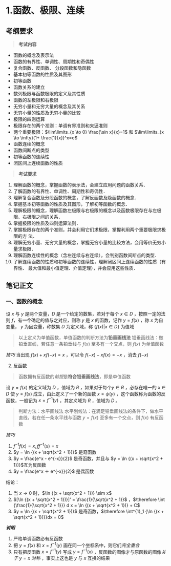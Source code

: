 

# 1.函数、极限、连续
## 考纲要求
> **考试内容**
- 函数的概念及表示法
- 函数的有界性、单调性、周期性和奇偶性
- 复合函数、反函数、 分段函数和隐函数 
- 基本初等函数的性质及其图形 
- 初等函数 
- 函数关系的建立 
- 数列极限与函数极限的定义及其性质 
- 函数的左极限和右极限 
- 无穷小量和无穷大量的概念及其关系 
- 无穷小量的性质及无穷小量的比较 
- 极限的四则运算 
- 极限存在的两个准则：单调有界准则和夹逼准则 
- 两个重要极限：$\lim\limits_{x \to 0} \frac{\sin x}{x}=1$ 和 $\lim\limits_{x \to \infty}(1+ \frac{1}{x})^x=e$
- 函数连续的概念 
- 函数间断点的类型 
- 初等函数的连续性 
- 闭区间上连续函数的性质

> **考试要求**
1. 理解函数的概念，掌握函数的表示法，会建立应用问题的函数关系．
2. 了解函数的有界性、单调性、周期性和奇偶性． 
3. 理解复合函数及分段函数的概念，了解反函数及隐函数的概念． 
4. 掌握基本初等函数的性质及其图形，了解初等函数的概念． 
5. 理解极限的概念，理解函数左极限与右极限的概念以及函数极限存在与左极限、右极限之间的关系． 
6. 掌握极限的性质及四则运算法则． 
7. 掌握极限存在的两个准则，并会利用它们求极限，掌握利用两个重要极限求极限的方 法． 
8. 理解无穷小量、无穷大量的概念，掌握无穷小量的比较方法，会用等价无穷小量求极限． 
9. 理解函数连续性的概念（含左连续与右连续），会判别函数间断点的类型． 
10. 了解连续函数的性质和初等函数的连续性，理解闭区间上连续函数的性质（有界性、 最大值和最小值定理、介值定理），并会应用这些性质．

## 笔记正文

### 一、函数的概念
设 $x$ 与 $y$ 是两个变量，$D$ 是一个给定的数集，若对于每个 $x \in D$ ，按照一定的法则 $f$，有**一个**确定的值与之对应，则称 $y$ 是 $x$ 的函数，记作 $y = f(x)$ ，称 $x$ 为自变量， $y$ 为因变量，称数集 $D$ 为定义域，称 $\{f(x) | x \in D\}$ 为值域
> 以上定义为单值函数，单值函数的判断方法为**铅垂画线法**
> 	铅垂画线法：做铅垂直线，若任意一条铅垂线与 $f(x)$ 至多有一个交点，则 $f(x)$ 为单值函数

*技巧* 当出现 $f(x) + x f(- x) = x$ ，可以令 $f(-x) - x f(x) = - x$ ，消去 $f(- x)$ 

2. 反函数
> 函数拥有反函数的*前提*是**符合铅垂画线法**，即是单值函数

设 $y = f(x)$ 的定义域为 $D$ ，值域为 $R$ ，如果对于每个$y \in R$ ，必存在唯一的 $x \in D$ 使 $y = f(x)$ 成立，由此定义了一个新的函数 $x = \psi (y)$ ，这个函数称为函数的反函数，一般记为 $x = f^{-1} (y)$ ，其定义域为 $R$ ，值域为 $D$ 。

> 判断方法：水平画线法
>	水平划线法：在满足铅垂画线法的条件下，做水平直线，若在任一条水平线与函数 $y = f(x)$ 至多有一个交点，则 $f(x)$ 有反函数

*技巧*
1. $f^{-1} f(x) = x, ff^{-1}(x) = x$
2. $y = \ln {(x + \sqrt{x^2 + 1})}$ 是奇函数
3. $y = \frac{e^x - e^{-x}}{2}$ 是奇函数，并且与 $y = \ln {(x + \sqrt{x^2 + 1})}$互为反函数
4. $y = \frac{e^x ＋ e^{-x}}{2}$ 是偶函数

结论：
1. 当 $x \to 0$ 时，$\ln {(x + \sqrt{x^2 + 1})} \sim x$
2. $[\ln {(x + \sqrt{x^2 + 1})}]' = \frac{1}{\sqrt{x^2 + 1}}$ ，$\therefore \int {\frac{1}{\sqrt{x^2 + 1}}} d x = \ln {(x + \sqrt{x^2 + 1})} + C$
3. $y = \ln {(x + \sqrt{x^2 + 1})}$ 是奇函数，$\therefore \int^{1}_1 {\ln {(x + \sqrt{x^2 + 1})}}dx = 0$

***说明***
1. 严格单调函数必有反函数
2. 把 $y = f(x)$ 和 $x = f^{-1} (y)$ 画在同一个坐标系中，则它们*完全重合*
3. 只有把反函数 $x = f^{-1} (y)$ 写成 $y = f^{-1} (x)$ ，反函数的图像才与原函数的图像*关于 $y = x$ 对称* ，事实上这也是 $y$ 与 $x$ 互换的结果

